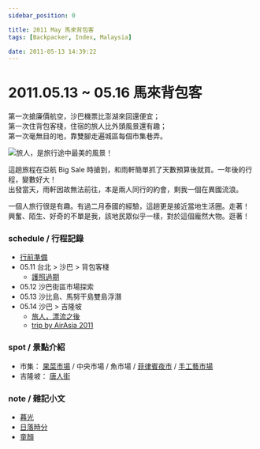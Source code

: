 ```yaml
---
sidebar_position: 0

title: 2011 May 馬來背包客
tags: [Backpacker, Index, Malaysia]

date: 2011-05-13 14:39:22
---
```


2011.05.13 ~ 05.16 馬來背包客
===========================

第一次搶廉價航空，沙巴機票比澎湖來回還便宜；  
第一次住背包客棧，住宿的旅人比外頭風景還有趣；  
第一次毫無目的地，靠雙腳走遍城區每個市集巷弄。  

![旅人，是旅行途中最美的風景！](http://farm8.staticflickr.com/7224/7328078974_03d464dde5_c.jpg)

這趟旅程在亞航 Big Sale 時搶到，和雨軒簡單抓了天數預算後就買。一年後的行程，變數好大！  
出發當天，雨軒因故無法前往，本是兩人同行的約會，剩我一個在異國流浪。  

一個人旅行很是有趣。有過二月泰國的經驗，這趟更是接近當地生活圈。走著！  
興奮、陌生、好奇的不單是我，該地民眾似乎一樣，對於這個龐然大物。逛著！  

### schedule / 行程記錄 ###

-   [行前準備](note_planning.md)
-   05.11 台北 > 沙巴 > 背包客棧
    -   [護照過期](orz_passport-expired.md)
-   05.12 沙巴街區市場探索
-   05.13 沙比島、馬努干島雙島浮潛
-   05.14 沙巴 > 吉隆坡
    -   [旅人，漂流之後](110516_after.md)
    -   [trip by AirAsia 2011](../around_world/1102_with-airasia.md)

### spot / 景點介紹 ###

-   市集：
    [果菜市場](sabah_market.md) /
    中央市場 /
    魚市場 /
    [菲律賓夜市](sabah_philippines-market.md) /
    [手工藝市場](sabah_handicraft-market.md)
-   吉隆坡：
    [唐人街](kuala-lumpur_petaling-street.md)

### note / 雜記小文 ###

-   [暮光](note_twilight.md)
-   [日落時分](note_sunset.md)
-   [童顏](note_children.md)
